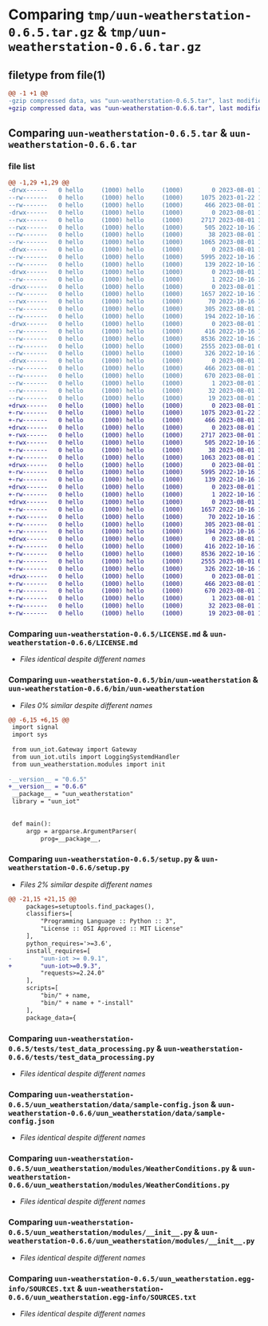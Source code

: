 # Comparing `tmp/uun-weatherstation-0.6.5.tar.gz` & `tmp/uun-weatherstation-0.6.6.tar.gz`

## filetype from file(1)

```diff
@@ -1 +1 @@
-gzip compressed data, was "uun-weatherstation-0.6.5.tar", last modified: Tue Aug  1 11:28:19 2023, max compression
+gzip compressed data, was "uun-weatherstation-0.6.6.tar", last modified: Tue Aug  1 14:54:20 2023, max compression
```

## Comparing `uun-weatherstation-0.6.5.tar` & `uun-weatherstation-0.6.6.tar`

### file list

```diff
@@ -1,29 +1,29 @@
-drwx------   0 hello     (1000) hello     (1000)        0 2023-08-01 11:28:19.695177 uun-weatherstation-0.6.5/
--rw-------   0 hello     (1000) hello     (1000)     1075 2023-01-22 14:44:43.000000 uun-weatherstation-0.6.5/LICENSE.md
--rw-------   0 hello     (1000) hello     (1000)      466 2023-08-01 11:28:19.695177 uun-weatherstation-0.6.5/PKG-INFO
-drwx------   0 hello     (1000) hello     (1000)        0 2023-08-01 11:28:19.691843 uun-weatherstation-0.6.5/bin/
--rwx------   0 hello     (1000) hello     (1000)     2717 2023-08-01 10:46:25.000000 uun-weatherstation-0.6.5/bin/uun-weatherstation
--rwx------   0 hello     (1000) hello     (1000)      505 2022-10-16 10:03:01.000000 uun-weatherstation-0.6.5/bin/uun-weatherstation-install
--rw-------   0 hello     (1000) hello     (1000)       38 2023-08-01 11:28:19.695177 uun-weatherstation-0.6.5/setup.cfg
--rw-------   0 hello     (1000) hello     (1000)     1065 2023-08-01 10:11:04.000000 uun-weatherstation-0.6.5/setup.py
-drwx------   0 hello     (1000) hello     (1000)        0 2023-08-01 11:28:19.691843 uun-weatherstation-0.6.5/tests/
--rw-------   0 hello     (1000) hello     (1000)     5995 2022-10-16 10:03:01.000000 uun-weatherstation-0.6.5/tests/test_data_processing.py
--rw-------   0 hello     (1000) hello     (1000)      139 2022-10-16 10:03:01.000000 uun-weatherstation-0.6.5/tests/test_run_5s.py
-drwx------   0 hello     (1000) hello     (1000)        0 2023-08-01 11:28:19.691843 uun-weatherstation-0.6.5/uun_weatherstation/
--rw-------   0 hello     (1000) hello     (1000)        1 2022-10-16 10:03:01.000000 uun-weatherstation-0.6.5/uun_weatherstation/__init__.py
-drwx------   0 hello     (1000) hello     (1000)        0 2023-08-01 11:28:19.695177 uun-weatherstation-0.6.5/uun_weatherstation/data/
--rw-------   0 hello     (1000) hello     (1000)     1657 2022-10-16 10:03:01.000000 uun-weatherstation-0.6.5/uun_weatherstation/data/sample-config.json
--rwx------   0 hello     (1000) hello     (1000)       70 2022-10-16 10:03:01.000000 uun-weatherstation-0.6.5/uun_weatherstation/data/start.sh
--rw-------   0 hello     (1000) hello     (1000)      305 2023-08-01 10:42:32.000000 uun-weatherstation-0.6.5/uun_weatherstation/data/systemd.service
--rw-------   0 hello     (1000) hello     (1000)      194 2022-10-16 10:03:01.000000 uun-weatherstation-0.6.5/uun_weatherstation/diagnostic.py
-drwx------   0 hello     (1000) hello     (1000)        0 2023-08-01 11:28:19.695177 uun-weatherstation-0.6.5/uun_weatherstation/modules/
--rw-------   0 hello     (1000) hello     (1000)      416 2022-10-16 10:03:01.000000 uun-weatherstation-0.6.5/uun_weatherstation/modules/HealthCheck.py
--rw-------   0 hello     (1000) hello     (1000)     8536 2022-10-16 10:03:01.000000 uun-weatherstation-0.6.5/uun_weatherstation/modules/WeatherConditions.py
--rw-------   0 hello     (1000) hello     (1000)     2555 2023-08-01 07:46:32.000000 uun-weatherstation-0.6.5/uun_weatherstation/modules/__init__.py
--rw-------   0 hello     (1000) hello     (1000)      326 2022-10-16 10:03:01.000000 uun-weatherstation-0.6.5/uun_weatherstation/utils.py
-drwx------   0 hello     (1000) hello     (1000)        0 2023-08-01 11:28:19.695177 uun-weatherstation-0.6.5/uun_weatherstation.egg-info/
--rw-------   0 hello     (1000) hello     (1000)      466 2023-08-01 11:28:19.000000 uun-weatherstation-0.6.5/uun_weatherstation.egg-info/PKG-INFO
--rw-------   0 hello     (1000) hello     (1000)      670 2023-08-01 11:28:19.000000 uun-weatherstation-0.6.5/uun_weatherstation.egg-info/SOURCES.txt
--rw-------   0 hello     (1000) hello     (1000)        1 2023-08-01 11:28:19.000000 uun-weatherstation-0.6.5/uun_weatherstation.egg-info/dependency_links.txt
--rw-------   0 hello     (1000) hello     (1000)       32 2023-08-01 11:28:19.000000 uun-weatherstation-0.6.5/uun_weatherstation.egg-info/requires.txt
--rw-------   0 hello     (1000) hello     (1000)       19 2023-08-01 11:28:19.000000 uun-weatherstation-0.6.5/uun_weatherstation.egg-info/top_level.txt
+drwx------   0 hello     (1000) hello     (1000)        0 2023-08-01 14:54:20.911700 uun-weatherstation-0.6.6/
+-rw-------   0 hello     (1000) hello     (1000)     1075 2023-01-22 14:44:43.000000 uun-weatherstation-0.6.6/LICENSE.md
+-rw-------   0 hello     (1000) hello     (1000)      466 2023-08-01 14:54:20.911700 uun-weatherstation-0.6.6/PKG-INFO
+drwx------   0 hello     (1000) hello     (1000)        0 2023-08-01 14:54:20.911700 uun-weatherstation-0.6.6/bin/
+-rwx------   0 hello     (1000) hello     (1000)     2717 2023-08-01 14:53:02.000000 uun-weatherstation-0.6.6/bin/uun-weatherstation
+-rwx------   0 hello     (1000) hello     (1000)      505 2022-10-16 10:03:01.000000 uun-weatherstation-0.6.6/bin/uun-weatherstation-install
+-rw-------   0 hello     (1000) hello     (1000)       38 2023-08-01 14:54:20.911700 uun-weatherstation-0.6.6/setup.cfg
+-rw-------   0 hello     (1000) hello     (1000)     1063 2023-08-01 14:49:12.000000 uun-weatherstation-0.6.6/setup.py
+drwx------   0 hello     (1000) hello     (1000)        0 2023-08-01 14:54:20.911700 uun-weatherstation-0.6.6/tests/
+-rw-------   0 hello     (1000) hello     (1000)     5995 2022-10-16 10:03:01.000000 uun-weatherstation-0.6.6/tests/test_data_processing.py
+-rw-------   0 hello     (1000) hello     (1000)      139 2022-10-16 10:03:01.000000 uun-weatherstation-0.6.6/tests/test_run_5s.py
+drwx------   0 hello     (1000) hello     (1000)        0 2023-08-01 14:54:20.911700 uun-weatherstation-0.6.6/uun_weatherstation/
+-rw-------   0 hello     (1000) hello     (1000)        1 2022-10-16 10:03:01.000000 uun-weatherstation-0.6.6/uun_weatherstation/__init__.py
+drwx------   0 hello     (1000) hello     (1000)        0 2023-08-01 14:54:20.911700 uun-weatherstation-0.6.6/uun_weatherstation/data/
+-rw-------   0 hello     (1000) hello     (1000)     1657 2022-10-16 10:03:01.000000 uun-weatherstation-0.6.6/uun_weatherstation/data/sample-config.json
+-rwx------   0 hello     (1000) hello     (1000)       70 2022-10-16 10:03:01.000000 uun-weatherstation-0.6.6/uun_weatherstation/data/start.sh
+-rw-------   0 hello     (1000) hello     (1000)      305 2023-08-01 10:42:32.000000 uun-weatherstation-0.6.6/uun_weatherstation/data/systemd.service
+-rw-------   0 hello     (1000) hello     (1000)      194 2022-10-16 10:03:01.000000 uun-weatherstation-0.6.6/uun_weatherstation/diagnostic.py
+drwx------   0 hello     (1000) hello     (1000)        0 2023-08-01 14:54:20.911700 uun-weatherstation-0.6.6/uun_weatherstation/modules/
+-rw-------   0 hello     (1000) hello     (1000)      416 2022-10-16 10:03:01.000000 uun-weatherstation-0.6.6/uun_weatherstation/modules/HealthCheck.py
+-rw-------   0 hello     (1000) hello     (1000)     8536 2022-10-16 10:03:01.000000 uun-weatherstation-0.6.6/uun_weatherstation/modules/WeatherConditions.py
+-rw-------   0 hello     (1000) hello     (1000)     2555 2023-08-01 07:46:32.000000 uun-weatherstation-0.6.6/uun_weatherstation/modules/__init__.py
+-rw-------   0 hello     (1000) hello     (1000)      326 2022-10-16 10:03:01.000000 uun-weatherstation-0.6.6/uun_weatherstation/utils.py
+drwx------   0 hello     (1000) hello     (1000)        0 2023-08-01 14:54:20.911700 uun-weatherstation-0.6.6/uun_weatherstation.egg-info/
+-rw-------   0 hello     (1000) hello     (1000)      466 2023-08-01 14:54:20.000000 uun-weatherstation-0.6.6/uun_weatherstation.egg-info/PKG-INFO
+-rw-------   0 hello     (1000) hello     (1000)      670 2023-08-01 14:54:20.000000 uun-weatherstation-0.6.6/uun_weatherstation.egg-info/SOURCES.txt
+-rw-------   0 hello     (1000) hello     (1000)        1 2023-08-01 14:54:20.000000 uun-weatherstation-0.6.6/uun_weatherstation.egg-info/dependency_links.txt
+-rw-------   0 hello     (1000) hello     (1000)       32 2023-08-01 14:54:20.000000 uun-weatherstation-0.6.6/uun_weatherstation.egg-info/requires.txt
+-rw-------   0 hello     (1000) hello     (1000)       19 2023-08-01 14:54:20.000000 uun-weatherstation-0.6.6/uun_weatherstation.egg-info/top_level.txt
```

### Comparing `uun-weatherstation-0.6.5/LICENSE.md` & `uun-weatherstation-0.6.6/LICENSE.md`

 * *Files identical despite different names*

### Comparing `uun-weatherstation-0.6.5/bin/uun-weatherstation` & `uun-weatherstation-0.6.6/bin/uun-weatherstation`

 * *Files 0% similar despite different names*

```diff
@@ -6,15 +6,15 @@
 import signal
 import sys
 
 from uun_iot.Gateway import Gateway
 from uun_iot.utils import LoggingSystemdHandler
 from uun_weatherstation.modules import init
 
-__version__ = "0.6.5"
+__version__ = "0.6.6"
 __package__ = "uun_weatherstation"
 library = "uun_iot"
 
 
 def main():
     argp = argparse.ArgumentParser(
         prog=__package__,
```

### Comparing `uun-weatherstation-0.6.5/setup.py` & `uun-weatherstation-0.6.6/setup.py`

 * *Files 2% similar despite different names*

```diff
@@ -21,15 +21,15 @@
     packages=setuptools.find_packages(),
     classifiers=[
         "Programming Language :: Python :: 3",
         "License :: OSI Approved :: MIT License"
     ],
     python_requires='>=3.6',
     install_requires=[
-        "uun-iot >= 0.9.1",
+        "uun-iot>=0.9.3",
         "requests>=2.24.0"
     ],
     scripts=[
         "bin/" + name,
         "bin/" + name + "-install"
     ],
     package_data={
```

### Comparing `uun-weatherstation-0.6.5/tests/test_data_processing.py` & `uun-weatherstation-0.6.6/tests/test_data_processing.py`

 * *Files identical despite different names*

### Comparing `uun-weatherstation-0.6.5/uun_weatherstation/data/sample-config.json` & `uun-weatherstation-0.6.6/uun_weatherstation/data/sample-config.json`

 * *Files identical despite different names*

### Comparing `uun-weatherstation-0.6.5/uun_weatherstation/modules/WeatherConditions.py` & `uun-weatherstation-0.6.6/uun_weatherstation/modules/WeatherConditions.py`

 * *Files identical despite different names*

### Comparing `uun-weatherstation-0.6.5/uun_weatherstation/modules/__init__.py` & `uun-weatherstation-0.6.6/uun_weatherstation/modules/__init__.py`

 * *Files identical despite different names*

### Comparing `uun-weatherstation-0.6.5/uun_weatherstation.egg-info/SOURCES.txt` & `uun-weatherstation-0.6.6/uun_weatherstation.egg-info/SOURCES.txt`

 * *Files identical despite different names*

